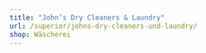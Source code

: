```yaml
---
title: "John’s Dry Cleaners & Laundry"
url: /superior/johns-dry-cleaners-und-laundry/
shop: Wäscherei
---
```

